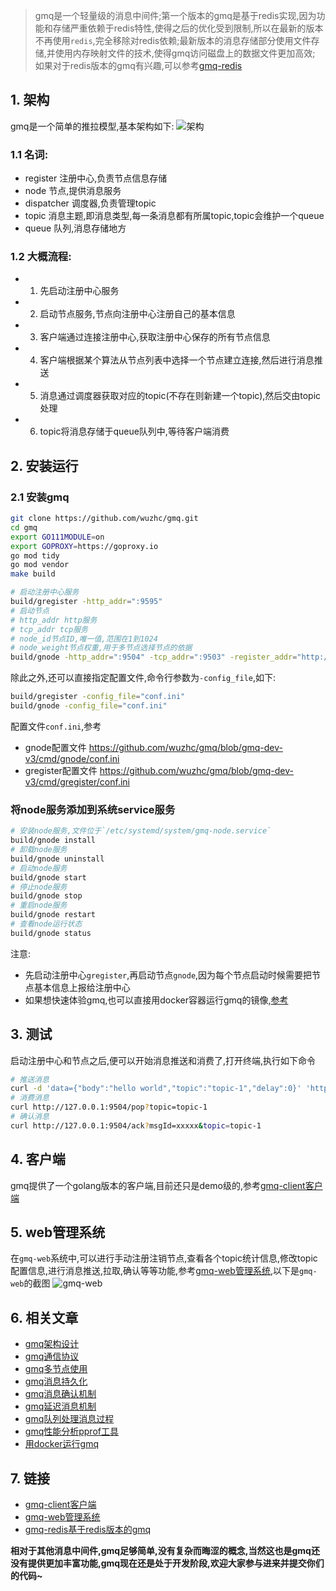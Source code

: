 > gmq是一个轻量级的消息中间件;第一个版本的gmq是基于redis实现,因为功能和存储严重依赖于redis特性,使得之后的优化受到限制,所以在最新的版本不再使用`redis`,完全移除对redis依赖;最新版本的消息存储部分使用文件存储,并使用内存映射文件的技术,使得gmq访问磁盘上的数据文件更加高效;
> 如果对于redis版本的gmq有兴趣,可以参考[gmq-redis](https://github.com/wuzhc/gmq-redis)

## 1. 架构
gmq是一个简单的推拉模型,基本架构如下:
![架构](https://gitee.com/wuzhc123/zcnote/raw/master/images/gmq/gmq%E6%9E%B6%E6%9E%84%E8%AE%BE%E8%AE%A1.png)
### 1.1 名词:  
- register 注册中心,负责节点信息存储
- node 节点,提供消息服务
- dispatcher 调度器,负责管理topic
- topic 消息主题,即消息类型,每一条消息都有所属topic,topic会维护一个queue
- queue 队列,消息存储地方
### 1.2 大概流程:  
- 1. 先启动注册中心服务
- 2. 启动节点服务,节点向注册中心注册自己的基本信息
- 3. 客户端通过连接注册中心,获取注册中心保存的所有节点信息
- 4. 客户端根据某个算法从节点列表中选择一个节点建立连接,然后进行消息推送
- 5. 消息通过调度器获取对应的topic(不存在则新建一个topic),然后交由topic处理
- 6. topic将消息存储于queue队列中,等待客户端消费

## 2. 安装运行
### 2.1 安装gmq
```bash
git clone https://github.com/wuzhc/gmq.git
cd gmq
export GO111MODULE=on 
export GOPROXY=https://goproxy.io
go mod tidy
go mod vendor 
make build 

# 启动注册中心服务
build/gregister -http_addr=":9595"
# 启动节点
# http_addr http服务
# tcp_addr tcp服务
# node_id节点ID,唯一值,范围在1到1024
# node_weight节点权重,用于多节点选择节点的依据
build/gnode -http_addr=":9504" -tcp_addr=":9503" -register_addr="http://127.0.0.1:9595" -node_id=1 -node_weight=1 
```
除此之外,还可以直接指定配置文件,命令行参数为`-config_file`,如下:
```bash
build/gregister -config_file="conf.ini"
build/gnode -config_file="conf.ini"
```
配置文件`conf.ini`,参考
- gnode配置文件 https://github.com/wuzhc/gmq/blob/gmq-dev-v3/cmd/gnode/conf.ini
- gregister配置文件 https://github.com/wuzhc/gmq/blob/gmq-dev-v3/cmd/gregister/conf.ini

### 将node服务添加到系统service服务
```bash
# 安装node服务,文件位于`/etc/systemd/system/gmq-node.service`
build/gnode install
# 卸载node服务
build/gnode uninstall
# 启动node服务
build/gnode start
# 停止node服务
build/gnode stop
# 重启node服务
build/gnode restart
# 查看node运行状态
build/gnode status
```

注意:  
- 先启动注册中心`gregister`,再启动节点`gnode`,因为每个节点启动时候需要把节点基本信息上报给注册中心
- 如果想快速体验gmq,也可以直接用docker容器运行gmq的镜像,[参考](https://github.com/wuzhc/zcnote/blob/master/golang/gmq/gmq%E5%AE%B9%E5%99%A8docker.md)

## 3. 测试
启动注册中心和节点之后,便可以开始消息推送和消费了,打开终端,执行如下命令
```bash
# 推送消息
curl -d 'data={"body":"hello world","topic":"topic-1","delay":0}' 'http://127.0.0.1:9504/push'
# 消费消息
curl http://127.0.0.1:9504/pop?topic=topic-1 
# 确认消息
curl http://127.0.0.1:9504/ack?msgId=xxxxx&topic=topic-1
```

## 4. 客户端
gmq提供了一个golang版本的客户端,目前还只是demo级的,参考[gmq-client客户端](https://github.com/wuzhc/gmq-client-go)

## 5. web管理系统
在`gmq-web`系统中,可以进行手动注册注销节点,查看各个topic统计信息,修改topic配置信息,进行消息推送,拉取,确认等等功能,参考[gmq-web管理系统](https://github.com/wuzhc/gmq-web),以下是`gmq-web`的截图
![gmq-web](https://gitee.com/wuzhc123/zcnote/raw/master/images/gmq/gmq-web%E4%B8%BB%E9%A2%98%E5%88%97%E8%A1%A8.png)

## 6. 相关文章
- [gmq架构设计](https://github.com/wuzhc/zcnote/blob/master/golang/gmq/gmq%E5%BF%AB%E9%80%9F%E5%85%A5%E9%97%A8.md)
- [gmq通信协议](https://github.com/wuzhc/zcnote/blob/master/golang/gmq/gmq%E9%80%9A%E4%BF%A1%E5%8D%8F%E8%AE%AE.md)
- [gmq多节点使用](https://github.com/wuzhc/zcnote/blob/master/golang/gmq/gmq%E5%A4%9A%E8%8A%82%E7%82%B9%E4%BD%BF%E7%94%A8.md)
- [gmq消息持久化](https://github.com/wuzhc/zcnote/blob/master/golang/gmq/gmq%E6%8C%81%E4%B9%85%E5%8C%96%E5%AD%98%E5%82%A8.md) 
- [gmq消息确认机制](https://github.com/wuzhc/zcnote/blob/master/golang/gmq/gmq%E6%B6%88%E6%81%AF%E7%A1%AE%E8%AE%A4%E6%9C%BA%E5%88%B6.md)
- [gmq延迟消息机制](https://github.com/wuzhc/zcnote/blob/master/golang/gmq/gmq%E5%BB%B6%E8%BF%9F%E6%B6%88%E6%81%AF%E6%9C%BA%E5%88%B6.md)
- [gmq队列处理消息过程]()
- [gmq性能分析pprof工具](https://github.com/wuzhc/zcnote/blob/master/golang/gmq/gmq%E6%80%A7%E8%83%BD%E7%9B%91%E6%8E%A7.md)
- [用docker运行gmq](https://github.com/wuzhc/zcnote/blob/master/golang/gmq/gmq%E5%AE%B9%E5%99%A8docker.md)

## 7. 链接
- [gmq-client客户端](https://github.com/wuzhc/gmq-client-go)
- [gmq-web管理系统](https://github.com/wuzhc/gmq-web)
- [gmq-redis基于redis版本的gmq](https://github.com/wuzhc/gmq-redis)

**相对于其他消息中间件,gmq足够简单,没有复杂而晦涩的概念,当然这也是gmq还没有提供更加丰富功能,gmq现在还是处于开发阶段,欢迎大家参与进来并提交你们的代码~**